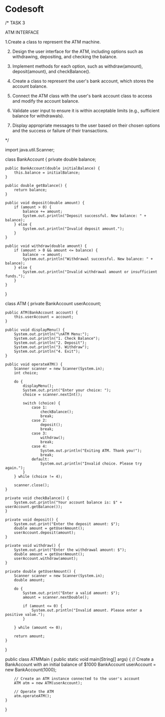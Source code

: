 # Codesoft

/*
TASK 3

ATM INTERFACE

1.Create a class to represent the ATM machine.

2. Design the user interface for the ATM, including options such as withdrawing, depositing, and
checking the balance.

3. Implement methods for each option, such as withdraw(amount), deposit(amount), and
checkBalance().

4. Create a class to represent the user's bank account, which stores the account balance.

5. Connect the ATM class with the user's bank account class to access and modify the account
balance.

6. Validate user input to ensure it is within acceptable limits (e.g., sufficient balance for withdrawals).

7. Display appropriate messages to the user based on their chosen options and the success or failure
of their transactions.

*/

import java.util.Scanner;

class BankAccount {
    private double balance;

    public BankAccount(double initialBalance) {
        this.balance = initialBalance;
    }

    public double getBalance() {
        return balance;
    }

    public void deposit(double amount) {
        if (amount > 0) {
            balance += amount;
            System.out.println("Deposit successful. New balance: " + balance);
        } else {
            System.out.println("Invalid deposit amount.");
        }
    }

    public void withdraw(double amount) {
        if (amount > 0 && amount <= balance) {
            balance -= amount;
            System.out.println("Withdrawal successful. New balance: " + balance);
        } else {
            System.out.println("Invalid withdrawal amount or insufficient funds.");
        }
    }
}

class ATM {
    private BankAccount userAccount;

    public ATM(BankAccount account) {
        this.userAccount = account;
    }

    public void displayMenu() {
        System.out.println("\nATM Menu:");
        System.out.println("1. Check Balance");
        System.out.println("2. Deposit");
        System.out.println("3. Withdraw");
        System.out.println("4. Exit");
    }

    public void operateATM() {
        Scanner scanner = new Scanner(System.in);
        int choice;

        do {
            displayMenu();
            System.out.print("Enter your choice: ");
            choice = scanner.nextInt();

            switch (choice) {
                case 1:
                    checkBalance();
                    break;
                case 2:
                    deposit();
                    break;
                case 3:
                    withdraw();
                    break;
                case 4:
                    System.out.println("Exiting ATM. Thank you!");
                    break;
                default:
                    System.out.println("Invalid choice. Please try again.");
            }
        } while (choice != 4);

        scanner.close();
    }

    private void checkBalance() {
        System.out.println("Your account balance is: $" + userAccount.getBalance());
    }

    private void deposit() {
        System.out.print("Enter the deposit amount: $");
        double amount = getUserAmount();
        userAccount.deposit(amount);
    }

    private void withdraw() {
        System.out.print("Enter the withdrawal amount: $");
        double amount = getUserAmount();
        userAccount.withdraw(amount);
    }

    private double getUserAmount() {
        Scanner scanner = new Scanner(System.in);
        double amount;

        do {
            System.out.print("Enter a valid amount: $");
            amount = scanner.nextDouble();

            if (amount <= 0) {
                System.out.println("Invalid amount. Please enter a positive value.");
            }

        } while (amount <= 0);

        return amount;
    }
}

public class ATMMain {
    public static void main(String[] args) {
        // Create a BankAccount with an initial balance of $1000
        BankAccount userAccount = new BankAccount(1000);

        // Create an ATM instance connected to the user's account
        ATM atm = new ATM(userAccount);

        // Operate the ATM
        atm.operateATM();
    }
}
